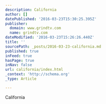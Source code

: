 ```yaml
---
description: California
author: []
datePublished: '2016-03-23T15:30:25.395Z'
publisher:
  domain: www.grindtv.com
  name: grindtv.com
dateModified: '2016-03-23T15:26:26.440Z'
title: ''
sourcePath: _posts/2016-03-23-california.md
published: true
inFeed: true
hasPage: true
inNav: false
url: california/index.html
_context: 'http://schema.org'
_type: Article

---
```

California